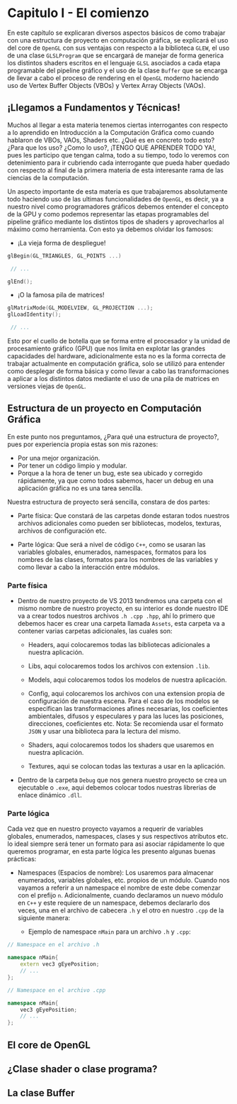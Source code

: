 # Capitulo I - El comienzo

En este capítulo se explicaran diversos aspectos básicos de como trabajar con una estructura de proyecto en computación gráfica, se explicará el uso del core de `OpenGL` con sus ventajas con respecto a la biblioteca `GLEW`, el uso de una clase `GLSLProgram` que se encargará de manejar de forma generica los distintos shaders escritos en el lenguaje `GLSL` asociados a cada etapa programable del pipeline gráfico y el uso de la clase `Buffer` que se encarga de llevar a cabo el proceso de rendering en el `OpenGL` moderno haciendo uso de Vertex Buffer Objects (VBOs) y Vertex Array Objects (VAOs).

## ¡Llegamos a Fundamentos y Técnicas!

Muchos al llegar a esta materia tenemos ciertas interrogantes con respecto a lo aprendido en Introducción a la Computación Gráfica como cuando hablaron de VBOs, VAOs, Shaders etc. ¿Qué es en concreto todo esto? ¿Para que los uso? ¿Como lo uso?, ¡TENGO QUE APRENDER TODO YA!, pues les participo que tengan calma, todo a su tiempo, todo lo veremos con detenimiento para ir cubriendo cada interrogante que pueda haber quedado con respecto al final de la primera materia de esta interesante rama de las ciencias de la computación.

Un aspecto importante de esta materia es que trabajaremos absolutamente todo haciendo uso de las ultimas funcionalidades de `OpenGL`, es decir, ya a nuestro nivel como programadores gráficos debemos entender el concepto de la GPU y como podemos representar las etapas programables del pipeline gráfico mediante los distintos tipos de shaders y aprovecharlos al máximo como herramienta. Con esto ya debemos olvidar los famosos:

* ¡La vieja forma de despliegue!

```c++
glBegin(GL_TRIANGLES, GL_POINTS ...)

 // ...

glEnd();
```

* ¡O la famosa pila de matrices!

```c++
glMatrixMode(GL_MODELVIEW, GL_PROJECTION ...);
glLoadIdentity();

 // ...

```

Esto por el cuello de botella que se forma entre el procesador y la unidad de procesamiento gráfico (GPU) que nos limita en explotar las grandes capacidades del hardware, adicionalmente esta no es la forma correcta de trabajar actualmente en computación gráfica, solo se utilizó para entender como desplegar de forma básica y como llevar a cabo las transformaciones a aplicar a los distintos datos mediante el uso de una pila de matrices en versiones viejas de `OpenGL`.

## Estructura de un proyecto en Computación Gráfica

En este punto nos preguntamos, ¿Para qué una estructura de proyecto?, pues por experiencia propia estas son mis razones:

* Por una mejor organización.
* Por tener un código limpio y modular.
* Porque a la hora de tener un bug, este sea ubicado y corregido rápidamente, ya que como todos sabemos, hacer un debug en una aplicación gráfica no es una tarea sencilla.

Nuestra estructura de proyecto será sencilla, constara de dos partes:

* Parte física: Que constará de las carpetas donde estaran todos nuestros archivos adicionales como pueden ser bibliotecas, modelos, texturas, archivos de configuración etc.

* Parte lógica: Que será a nivel de código `C++`, como se usaran las variables globales, enumerados, namespaces, formatos para los nombres de las clases, formatos para los nombres de las variables y como llevar a cabo la interacción entre módulos.

### Parte física

* Dentro de nuestro proyecto de VS 2013 tendremos una carpeta con el mismo nombre de nuestro proyecto, en su interior es donde nuestro IDE va a crear todos nuestros archivos `.h .cpp .hpp`, ahí lo primero que debemos hacer es crear una carpeta llamada `Assets`, esta carpeta va a contener varias carpetas adicionales, las cuales son:

	* Headers, aqui colocaremos todas las bibliotecas adicionales a nuestra aplicación.

	* Libs, aqui colocaremos todos los archivos con extension `.lib`.

	* Models, aqui colocaremos todos los modelos de nuestra aplicación.

	* Config, aqui colocaremos los archivos con una extension propia de configuración de nuestra escena. Para el caso de los modelos se especifican las transformaciones afines necesarias, los coeficientes ambientales, difusos y especulares y para las luces las posiciones, direcciones, coeficientes etc. Nota: Se recomienda usar el formato `JSON` y usar una biblioteca para la lectura del mismo.

	* Shaders, aqui colocaremos todos los shaders que usaremos en nuestra aplicación.

	* Textures, aqui se colocan todas las texturas a usar en la aplicación.

* Dentro de la carpeta `Debug` que nos genera nuestro proyecto se crea un ejecutable o `.exe`, aqui debemos colocar todos nuestras librerias de enlace dinámico `.dll`.

### Parte lógica

Cada vez que en nuestro proyecto vayamos a requerir de variables globales, enumerados, namespaces, clases y sus respectivos atributos etc. lo ideal siempre será tener un formato para asi asociar rápidamente lo que queremos programar, en esta parte lógica les presento algunas buenas prácticas:

* Namespaces (Espacios de nombre): Los usaremos para almacenar enumerados, variables globales, etc. propios de un módulo. Cuando nos vayamos a referir a un namespace el nombre de este debe comenzar con el prefijo `n`. Adicionalmente, cuando declaramos un nuevo módulo en `C++` y este requiere de un namespace, debemos declararlo dos veces, una en el archivo de cabecera `.h` y el otro en nuestro `.cpp` de la siguiente manera:

	* Ejemplo de namespace `nMain` para un archivo `.h` y `.cpp`:

```c++
// Namespace en el archivo .h 

namespace nMain{
	extern vec3 gEyePosition;
	// ...
};

// Namespace en el archivo .cpp

namespace nMain{
	vec3 gEyePosition;
	// ...
};
```

## El core de OpenGL

## ¿Clase shader o clase programa?

## La clase Buffer